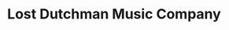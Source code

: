 ---
title: "Lost Dutchman Music Company"
url: /apache-junction/lost-dutchman-music-company/
shop: Instrumente
---